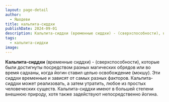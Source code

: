 ```yaml
---
layout: page-detail
author:
  - Яшодеви
title: кальпита-сиддхи
publishDate: 2024-09-01
description: Кальпита-сиддхи (временные сиддхи) - (сверхспособности), которые были достигнуты посредством разных магических обрядов или во время садханы, когда йогин ставил целью освобождение (мокшу).
tags:
  - кальпита-сиддхи
image:
---
```

**Кальпита-сиддхи** (временные сиддхи) - (сверхспособности), которые были достигнуты посредством разных магических обрядов или во время садханы, когда йогин ставил целью освобождение (мокшу). Эти сиддхи временные и зависят от самых разных факторов. Кальпита-сиддхи может реализовать, а затем утратить, любое из простых человеческих существ. Кальпита-сиддхи имеют в большей степени внешнюю природу, хотя также задействуют непосредственно йогина.


